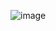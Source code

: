 ![image](https://github.com/Utkarshtrivedi27/React-Concepts/assets/79292743/71872f51-a87d-4a2a-9d01-c5e6400d3d78)

